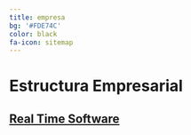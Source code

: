 ```yaml
---
title: empresa
bg: '#FDE74C'
color: black
fa-icon: sitemap
---
```


# **Estructura Empresarial**

## [Real Time Software](../company/empresa.pdf)

